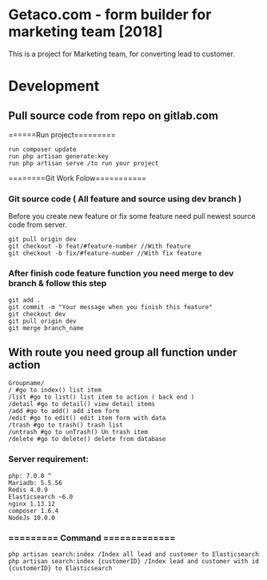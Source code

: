 # Getaco.com - form builder for marketing team [2018]

This is a project for Marketing team, for converting lead to customer.


# Development

## Pull source code from repo on gitlab.com


======Run project=========
```
run composer update
run php artisan generate:key
run php artisan serve /to run your project
```

========Git Work Folow===========

### Git source code ( All feature and source using dev branch )

Before you create new feature or fix some feature need pull newest source code from server.

```
git pull origin dev
git checkout -b feat/#feature-number //With feature 
git checkout -b fix/#feature-number //With fix feature
```

### After finish code feature function you need merge to dev branch & follow this step

```
git add .
git commit -m "Your message when you finish this feature"
git checkout dev
git pull origin dev
git merge branch_name
```

## With route you need group all function under action

```
Groupname/
/ #go to index() list item
/list #go to list() list item to action ( back end )
/detail #go to detail() view detail items
/add #go to add() add item form
/edit #go to edit() edit item form with data 
/trash #go to trash() trash list
/untrash #go to unTrash() Un trash item
/delete #go to delete() delete from database
```
### Server requirement:
```
php: 7.0.0 ^
Mariadb: 5.5.56
Redis 4.0.9
Elasticsearch ~6.0
nginx 1.13.12
composer 1.6.4
NodeJs 10.0.0
```
### ========= Command =============

```
php artisan search:index /Index all lead and customer to Elasticsearch
php artisan search:index {customerID} /Index lead and customer with id {customerID} to Elasticsearch
```
